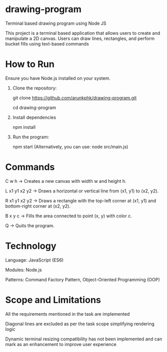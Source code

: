# drawing-program
Terminal based drawing program using Node JS

This project is a terminal based application that allows users to create and manipulate a 2D canvas. Users can draw lines, rectangles, and perform bucket fills using text-based commands

# How to Run

Ensure you have Node.js installed on your system.

1. Clone the repository:

   git clone https://github.com/arunkphk/drawing-program.git
   
   cd drawing-program

3. Install dependencies
   
   npm install

5. Run the program:
   
   npm start
   (Alternatively, you can use: node src/main.js)

# Commands

   C w h	  ->      Creates a new canvas with width w and height h.

   L x1 y1 x2 y2	-> Draws a horizontal or vertical line from (x1, y1) to (x2, y2).

   R x1 y1 x2 y2	-> Draws a rectangle with the top-left corner at (x1, y1) and bottom-right corner at (x2, y2).

   B x y c	     ->  Fills the area connected to point (x, y) with color c.

   Q	          ->  Quits the program.


# Technology

Language: JavaScript (ES6)

Modules: Node.js

Patterns: Command Factory Pattern, Object-Oriented Programming (OOP)

# Scope and Limitations 

All the requirements mentioned in the task are implemented 

Diagonal lines are excluded as per the task scope simplifying rendering logic

Dynamic terminal resizing compatibility has not been implemented and can mark as an enhancement to improve user experience


